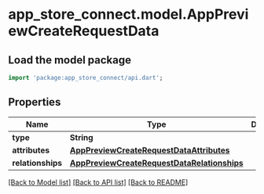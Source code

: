 # app_store_connect.model.AppPreviewCreateRequestData

## Load the model package
```dart
import 'package:app_store_connect/api.dart';
```

## Properties
Name | Type | Description | Notes
------------ | ------------- | ------------- | -------------
**type** | **String** |  | 
**attributes** | [**AppPreviewCreateRequestDataAttributes**](AppPreviewCreateRequestDataAttributes.md) |  | 
**relationships** | [**AppPreviewCreateRequestDataRelationships**](AppPreviewCreateRequestDataRelationships.md) |  | 

[[Back to Model list]](../README.md#documentation-for-models) [[Back to API list]](../README.md#documentation-for-api-endpoints) [[Back to README]](../README.md)


